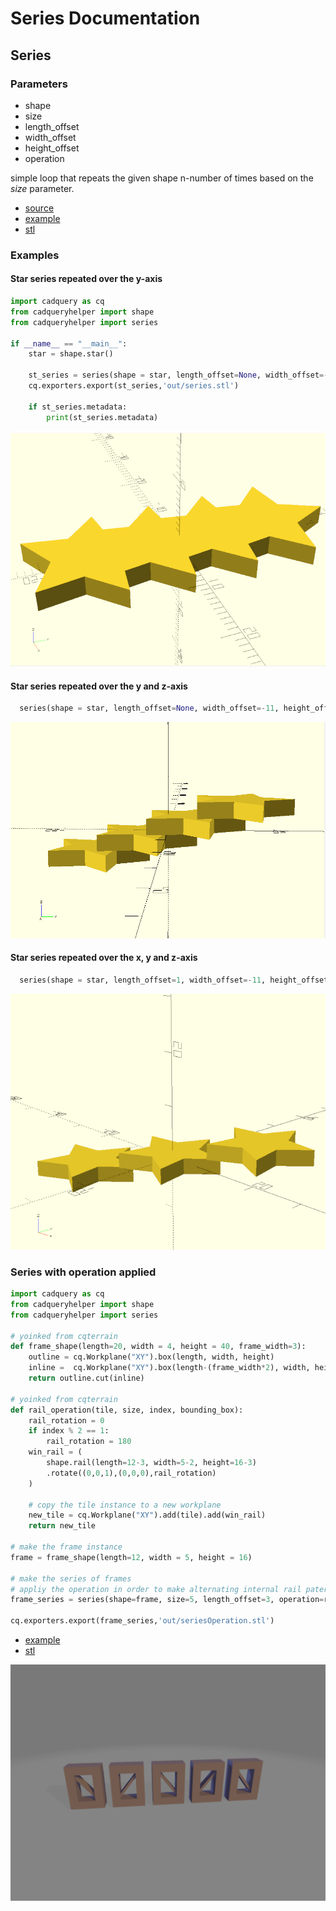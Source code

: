 # Series Documentation

## Series
### Parameters
* shape
* size
* length_offset
* width_offset
* height_offset
* operation

simple loop that repeats the given shape n-number of times based on the *size* parameter.

* [source](../src/cadqueryhelper/series.py)
* [example](../example/series.py)
* [stl](../out/series.stl)

### Examples

#### Star series repeated over the y-axis
``` python
import cadquery as cq
from cadqueryhelper import shape
from cadqueryhelper import series

if __name__ == "__main__":
    star = shape.star()

    st_series = series(shape = star, length_offset=None, width_offset=-11, height_offset=0, size=4)
    cq.exporters.export(st_series,'out/series.stl')

    if st_series.metadata:
        print(st_series.metadata)
```


![](image/series/01.png)<br />

#### Star series repeated over the y and z-axis
``` python
  series(shape = star, length_offset=None, width_offset=-11, height_offset=0, size=4)
```
![](image/series/02.png)<br />

#### Star series repeated over the x, y and z-axis
``` python
  series(shape = star, length_offset=1, width_offset=-11, height_offset=0, size=3)
```
![](image/series/03.png)<br />


### Series with operation applied
``` python
import cadquery as cq
from cadqueryhelper import shape
from cadqueryhelper import series

# yoinked from cqterrain
def frame_shape(length=20, width = 4, height = 40, frame_width=3):
    outline = cq.Workplane("XY").box(length, width, height)
    inline =  cq.Workplane("XY").box(length-(frame_width*2), width, height-(frame_width*2))
    return outline.cut(inline)

# yoinked from cqterrain
def rail_operation(tile, size, index, bounding_box):
    rail_rotation = 0
    if index % 2 == 1:
        rail_rotation = 180
    win_rail = (
        shape.rail(length=12-3, width=5-2, height=16-3)
        .rotate((0,0,1),(0,0,0),rail_rotation)
    )

    # copy the tile instance to a new workplane
    new_tile = cq.Workplane("XY").add(tile).add(win_rail)
    return new_tile

# make the frame instance
frame = frame_shape(length=12, width = 5, height = 16)

# make the series of frames
# appliy the operation in order to make alternating internal rail patern
frame_series = series(shape=frame, size=5, length_offset=3, operation=rail_operation)

cq.exporters.export(frame_series,'out/seriesOperation.stl')
```

* [example](../example/seriesOperation.py)
* [stl](../out/seriesOperation.stl)

![](image/series/04.png)<br />
